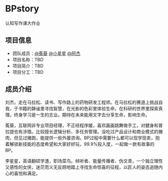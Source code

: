 # BPstory
认知写作课大作业

## 项目信息
* 团队成员：[@菟葵](https://github.com/Mina-yy) [@小星星](https://github.com/lucy201703) [@阿杰](https://github.com/jason2960)
* 项目名称：TBD
* 项目简介：TBD
* 项目分工：TBD


## 成员介绍

刘杰，走在马拉松、读书、写作路上的药物研发工程师。在马拉松的赛道上挑战自我，于书籍的静谧里寻找智慧，在光影的色彩里体验生命，在科研的世界里探索真理。终身学习是一生的志业。期待在未来能用文字去分享生命，影响生命。

菟葵，互联网非专业项目经理，不正经程序媛，喜欢画画跳舞做手工，对健身和普拉提也有涉猎。比较擅长逻辑分析、多任务管理。没吃过产品设计和商业模式的猪肉，但见过猪跑，能提供一些外援咨询。BP过程中需要什么都可以现学现卖，抱着解锁新技能的态度希望和大家好好玩，99.9%投入度，一起做一款有故事的BP。

李星星，英语翻硕学渣，职场菜鸟。倾听者、能量传播者、伪文青，一个独立理性又感性的女侠，迷茫而义无反顾地踏上寻找生命惊喜的征程，以匠人的姿态追随内心的喜悦和满足。
